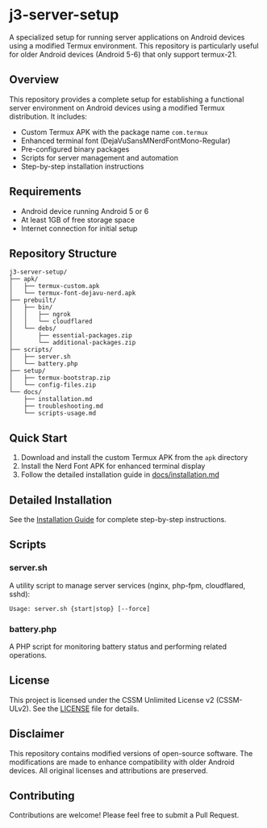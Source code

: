 # j3-server-setup

A specialized setup for running server applications on Android devices using a modified Termux environment. This repository is particularly useful for older Android devices (Android 5-6) that only support termux-21.

## Overview

This repository provides a complete setup for establishing a functional server environment on Android devices using a modified Termux distribution. It includes:

- Custom Termux APK with the package name `com.termux`
- Enhanced terminal font (DejaVuSansMNerdFontMono-Regular)
- Pre-configured binary packages
- Scripts for server management and automation
- Step-by-step installation instructions

## Requirements

- Android device running Android 5 or 6
- At least 1GB of free storage space
- Internet connection for initial setup

## Repository Structure

```
j3-server-setup/
├── apk/
│   ├── termux-custom.apk
│   └── termux-font-dejavu-nerd.apk
├── prebuilt/
│   ├── bin/
│   │   ├── ngrok
│   │   └── cloudflared
│   └── debs/
│       ├── essential-packages.zip
│       └── additional-packages.zip
├── scripts/
│   ├── server.sh
│   └── battery.php
├── setup/
│   ├── termux-bootstrap.zip
│   └── config-files.zip
└── docs/
    ├── installation.md
    ├── troubleshooting.md
    └── scripts-usage.md
```

## Quick Start

1. Download and install the custom Termux APK from the `apk` directory
2. Install the Nerd Font APK for enhanced terminal display
3. Follow the detailed installation guide in [docs/installation.md](docs/installation.md)

## Detailed Installation

See the [Installation Guide](docs/installation.md) for complete step-by-step instructions.

## Scripts

### server.sh

A utility script to manage server services (nginx, php-fpm, cloudflared, sshd):

```
Usage: server.sh {start|stop} [--force]
```

### battery.php

A PHP script for monitoring battery status and performing related operations.

## License

This project is licensed under the CSSM Unlimited License v2 (CSSM-ULv2). See the [LICENSE](LICENSE) file for details.

## Disclaimer

This repository contains modified versions of open-source software. The modifications are made to enhance compatibility with older Android devices. All original licenses and attributions are preserved.

## Contributing

Contributions are welcome! Please feel free to submit a Pull Request.

